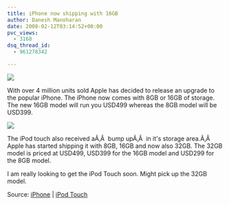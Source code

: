 ```yaml
---
title: iPhone now shipping with 16GB
author: Danesh Manoharan
date: 2008-02-12T03:14:52+00:00
pvc_views:
  - 3168
dsq_thread_id:
  - 961278342

---
```

![][1]

With over 4 million units sold Apple has decided to release an upgrade to the popular iPhone. The iPhone now comes with 8GB or 16GB of storage. The new 16GB model will run you USD499 whereas the 8GB model will be USD399.

![][2] 

The iPod touch also received aÃ‚Â  bump upÃ‚Â  in it's storage area.Ã‚Â  Apple has started shipping it with 8GB, 16GB and now also 32GB. The 32GB model is priced at USD499, USD399 for the 16GB model and USD299 for the 8GB model.

I am really looking to get the iPod Touch soon. Might pick up the 32GB model.

Source: [iPhone][3] | [iPod Touch][4]

 [1]: http://img134.imageshack.us/img134/3140/indexiphonehero20080205bv1.jpg
 [2]: http://img134.imageshack.us/img134/1575/ipodtouchna6.png
 [3]: http://www.apple.com/iphone/
 [4]: http://www.apple.com/ipodtouch/